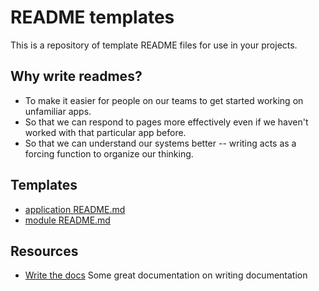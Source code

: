 # README templates

This is a repository of template README files for use in your projects.

## Why write readmes?
- To make it easier for people on our teams to get started working on unfamiliar
  apps.
- So that we can respond to pages more effectively even if we haven't worked with
  that particular app before.
- So that we can understand our systems better -- writing acts as a forcing function
  to organize our thinking.

## Templates

- [application README.md](application-README.md)
- [module README.md](module-README.md)

## Resources

- [Write the docs](http://docs.writethedocs.org/writing/) Some great
  documentation on writing documentation
